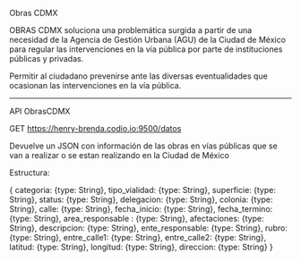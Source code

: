 Obras CDMX

OBRAS CDMX soluciona una problemática surgida a partir de una necesidad de la
Agencia de Gestión Urbana (AGU) de la Ciudad de México para regular las intervenciones
en la vía pública por parte de instituciones públicas y privadas.

Permitir al ciudadano prevenirse ante las diversas eventualidades que ocasionan
las intervenciones en la vía pública.

---------------------------------------------------------------------------------

API ObrasCDMX

GET https://henry-brenda.codio.io:9500/datos

Devuelve un JSON con información de las obras en vías públicas que se van a realizar
o se estan realizando en la Ciudad de México

Estructura:

{
    categoria: {type: String},
    tipo_vialidad: {type: String},
    superficie: {type: String},
    status: {type: String},
    delegacion: {type: String},
    colonia: {type: String},
    calle: {type: String},
    fecha_inicio: {type: String},
    fecha_termino: {type: String},
    area_responsable : {type: String},
    afectaciones: {type: String},
    descripcion: {type: String},
    ente_responsable: {type: String},
    rubro: {type: String},
    entre_calle1: {type: String},
    entre_calle2: {type: String},
    latitud: {type: String},
    longitud: {type: String},
    direccion: {type: String}
}